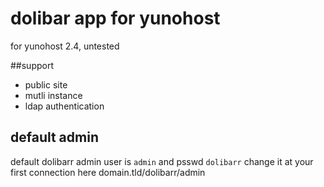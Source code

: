 dolibar app for yunohost
==============================

for yunohost 2.4, untested

##support
- public site
- mutli instance
- ldap authentication

## default admin
default dolibarr admin user is ```admin``` and psswd ```dolibarr```
change it at your first connection here domain.tld/dolibarr/admin
